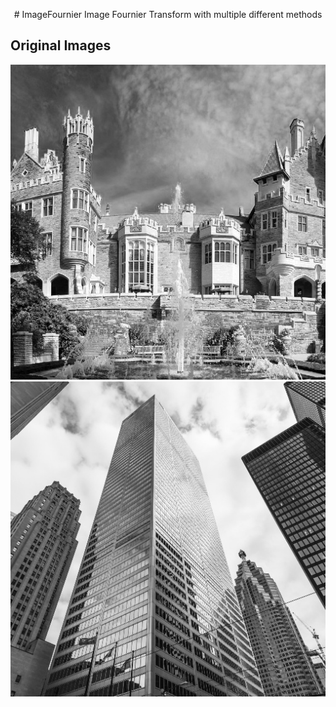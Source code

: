 <p align="center">
# ImageFournier
Image Fournier Transform with multiple different methods

## Original Images
![My Image](images/casaloma_resized.jpg)
![My Image](images/finance_square.jpeg)


</p>

